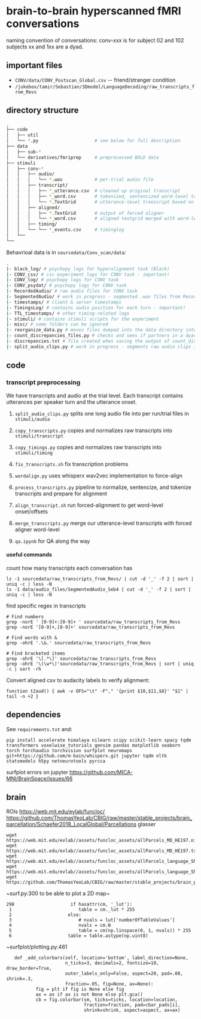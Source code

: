 # brain-to-brain hyperscanned fMRI conversations

naming convention of conversations: conv-xxx is for subject 02 and 102
subjects xx and 1xx are a dyad.

## important files

- `CONV/data/CONV_Postscan_Global.csv`  -- friend/stranger condition
- `/jukebox/tamir/Sebastian/3Dmodel/LanguageDecoding/raw_transcripts_from_Revs`


## directory structure

```bash
.
├── code
│   ├── util
│   └── *.py                     # see below for full description
├── data                
│   ├── sub-*
│   └── derivatives/fmriprep     # preprocessed BOLD data
├── stimuli
│   ├── conv-*
│   │   ├── audio/
│   │   │   └── *.wav            # per-trial audio file
│   │   ├── transcript/
│   │   │   ├── *_utterance.csv  # cleaned up original transcript
│   │   │   ├── *_word.csv       # tokenized, sentencized word-level transcript
│   │   │   └── *.TextGrid       # utterance-level transcript based on tokens
│   │   ├── aligned/
│   │   │   ├── *.TextGrid       # output of forced aligner
│   │   │   └── *_word.csv       # aligned textgrid merged with word-level transcript
│   │   ├── timing/
│   │   └── └── *_events.csv     # timinglog
│   └── 
└── 
```

Behavrioal data is in `sourcedata/Conv_scan/data`:

```bash
.
|- black_log/ # psychopy logs for hyperalignment task (Black)
|- CONV_csv/ # csv experiment logs for CONV task - important!
|- CONV_log/ # psychopy logs for CONV task
|- CONV_psydat/ # psychopy logs for CONV task
|- RecordedAudio/ # raw audio files for CONV task
|- SegmentedAudio/ # work in progress - segmented .wav files from RecordedAudio (trial-specific audio)
|- timestamps/ # client & server timestamps
|- TimingsLog/ # contains audio position for each turn - important!
|- TTL_timestamps/ # other timing-related logs
|- stimuli/ # contains stimuli scripts for the experiment
|- misc/ # some folders can be ignored
|- reorganize_data.py # moves files dumped into the data directory into their corresponding subdirectories
|- count_discrepancies_files.py # checks and sees if partners in a dyad have different # of files. If so, flag as something to check
|- discrepancies.txt # file created when saving the output of count_discrepancies_files.py
|- split_audio_clips.py # work in progress - segments raw audio clips into .wav clips for each trial
```

## code

### transcript preprocessing
We have transcripts and audio at the trial level. Each transcript contains utterances per speaker turn and the utterance onset.

1. `split_audio_clips.py` splits one long audio file into per run/trial files in `stimuli/audio`
1. `copy_transcripts.py` copies and normalizes raw transcripts into `stimuli/transcript`
1. `copy_timings.py` copies and normalizes raw transcripts into `stimuli/timing`
1. `fix_transcripts.sh` fix transcription problems

1. `wordalign.py` uses whisperx wav2vec implementation to force-align

1. `process_transcripts.py` pipeline to normalize, sentencize, and tokenize transcripts and prepare for alignment
1. `align_transcript.sh` run forced-alignment to get word-level onset/offsets
1. `merge_transcripts.py` merge our utterance-level transcripts with forced aligner word-level

1. `qa.ipynb` for QA along the way

#### useful commands

count how many transcripts each conversation has
```
ls -1 sourcedata/raw_transcripts_from_Revs/ | cut -d '_' -f 2 | sort | uniq -c | less -N
ls -1 data/audio_files/SegmentedAudio_Seb4 | cut -d '_' -f 2 | sort | uniq -c | less -N
```

find specific regex in transcripts
```
# Find numbers
grep -norE ' [0-9]+:[0-9]+ ' sourcedata/raw_transcripts_from_Revs
grep -norE '[0-9]+,[0-9]+' sourcedata/raw_transcripts_from_Revs

# Find words with &
grep -ohrE '.\&.' sourcedata/raw_transcripts_from_Revs

# Find bracketed items
grep -ohrE '\[.*\]' sourcedata/raw_transcripts_from_Revs
grep -ohrE '\(\w*\)'sourcedata/raw_transcripts_from_Revs | sort | uniq -c | sort -rh
```

Convert aligned csv to audacity labels to verify alignment:
```
function t2aud() { awk -v OFS="\t" -F"," '{print $10,$11,$8}' "$1" | tail -n +2 }
```

## dependencies

See `requirements.txt` and:

```
pip install accelerate himalaya nilearn scipy scikit-learn spacy tqdm transformers voxelwise_tutorials gensim pandas matplotlib seaborn torch torchaudio torchvision surfplot neuromaps git+https://github.com/m-bain/whisperx.git jupyter tqdm nltk statsmodels h5py netneurotools pyrcca
```

surfplot errors on jupyter
https://github.com/MICA-MNI/BrainSpace/issues/66

## brain 

ROIs
https://web.mit.edu/evlab/funcloc/
https://github.com/ThomasYeoLab/CBIG/raw/master/stable_projects/brain_parcellation/Schaefer2018_LocalGlobal/Parcellations
glasser

```
wget https://web.mit.edu/evlab//assets/funcloc_assets/allParcels_MD_HE197.nii
wget https://web.mit.edu/evlab//assets/funcloc_assets/allParcels_MD_HE197.txt
wget https://web.mit.edu/evlab//assets/funcloc_assets/allParcels_language_SN220.nii
wget https://web.mit.edu/evlab//assets/funcloc_assets/allParcels_language_SN220.txt
wget https://github.com/ThomasYeoLab/CBIG/raw/master/stable_projects/brain_parcellation/Schaefer2018_LocalGlobal/Parcellations/MNI/Schaefer2018_1000Parcels_Kong2022_17Networks_order_FSLMNI152_1mm.nii.gz
 ```

 ~surf.py:300 to be able to plot a 2D map~
 ```
298                     if hasattr(cm, '_lut'):
  1                         table = cm._lut * 255
  2                     else:
  3                         # nvals = lut['numberOfTableValues']
  4                         nvals = cm.N
  5                         table = cm(np.linspace(0, 1, nvals)) * 255
  6                     table = table.astype(np.uint8)
 ```
 ~surfplot/plotting.py:461
 ```
    def _add_colorbars(self, location='bottom', label_direction=None,   
                       n_ticks=3, decimals=2, fontsize=10, draw_border=True, 
                       outer_labels_only=False, aspect=20, pad=.08, shrink=.3, 
                       fraction=.05, fig=None, ax=None):
            fig = plt if fig is None else fig
            ax = ax if ax is not None else plt.gca()
            cb = fig.colorbar(sm, ticks=ticks, location=location, 
                              fraction=fraction, pad=cbar_pads[i], 
                              shrink=shrink, aspect=aspect, ax=ax)


 ```
